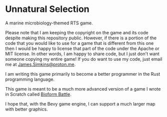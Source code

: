 # Unnatural Selection
A marine microbiology-themed RTS game.

Please note that I am keeping the copyright on the game and its code despite making this repository public. 
However, if there is a portion of the code that you would like to use for a game that is different 
from this one then I would be happy to license that part of the code under the Apache or MIT license. 
In other words, I am happy to share code, but I just don't want someone copying my entire game! 
If you do want to use my code, just email me at James.Simkins@proton.me.

I am writing this game primarily to become a better programmer in the Rust programming language.

This game is meant to be a much more advanced version of a game I wrote in Scratch called [Bioform Battle](https://scratch.mit.edu/users/EntropyIncorporated/). 

I hope that, with the Bevy game engine, I can support a much larger map with better graphics.
